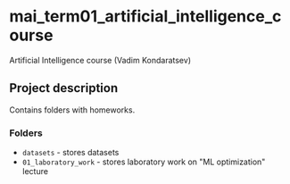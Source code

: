 # mai_term01_artificial_intelligence_course
Artificial Intelligence course (Vadim Kondaratsev)

## Project description

Contains folders with homeworks.


### Folders

* `datasets` - stores datasets
* `01_laboratory_work` - stores laboratory work on "ML optimization" lecture 